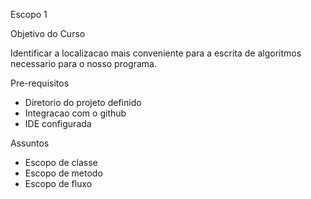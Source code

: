 
Escopo 1

Objetivo do Curso

Identificar a localizacao mais 
conveniente para a escrita de
algoritmos necessario para o
nosso programa.


Pre-requisitos

- Diretorio do projeto definido
- Integracao com o github
- IDE configurada


Assuntos

- Escopo de classe
- Escopo de metodo
- Escopo de fluxo

